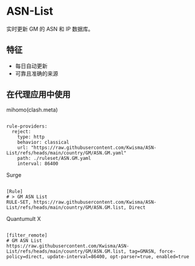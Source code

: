 
# ASN-List

实时更新 GM 的 ASN 和 IP 数据库。

## 特征

- 每日自动更新
- 可靠且准确的来源

## 在代理应用中使用

mihomo(clash.meta)

<pre><code class="language-javascript">
rule-providers:
  reject:
    type: http
    behavior: classical
    url: "https://raw.githubusercontent.com/Kwisma/ASN-List/refs/heads/main/country/GM/ASN.GM.yaml"
    path: ./ruleset/ASN.GM.yaml
    interval: 86400
</code></pre>

Surge

<pre><code class="language-javascript">
[Rule]
# > GM ASN List
RULE-SET, https://raw.githubusercontent.com/Kwisma/ASN-List/refs/heads/main/country/GM/ASN.GM.list, Direct
</code></pre>

Quantumult X

<pre><code class="language-javascript">
[filter_remote]
# GM ASN List
https://raw.githubusercontent.com/Kwisma/ASN-List/refs/heads/main/country/GM/ASN.GM.list, tag=GMASN, force-policy=direct, update-interval=86400, opt-parser=true, enabled=true
</code></pre>
